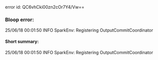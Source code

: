 error id: QC6vhCki00zn2cOr7Y4/Vw==
### Bloop error:

25/06/18 00:01:50 INFO SparkEnv: Registering OutputCommitCoordinator
#### Short summary: 

25/06/18 00:01:50 INFO SparkEnv: Registering OutputCommitCoordinator